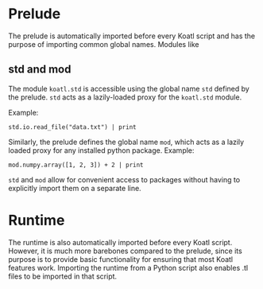# Prelude

The prelude is automatically imported before every Koatl script and has the purpose of importing common global names.
Modules like

## std and mod

The module `koatl.std` is accessible using the global name `std` defined by the prelude.
`std` acts as a lazily-loaded proxy for the `koatl.std` module.

Example:

```koatl
std.io.read_file("data.txt") | print
```

Similarly, the prelude defines the global name `mod`, which acts as a lazily loaded proxy for any installed python package.
Example:

```koatl
mod.numpy.array([1, 2, 3]) + 2 | print
```

`std` and `mod` allow for convenient access to packages without having to explicitly import them on a separate line.

# Runtime

The runtime is also automatically imported before every Koatl script.
However, it is much more barebones compared to the prelude, since its purpose is to provide basic functionality for ensuring that most Koatl features work.
Importing the runtime from a Python script also enables .tl files to be imported in that script.
